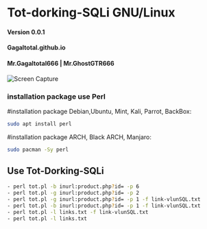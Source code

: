 # Tot-dorking-SQLi GNU/Linux
#### Version 0.0.1 ####
#### Gagaltotal.github.io ####
#### Mr.Gagaltotal666 | Mr.GhostGTR666 ####

![Screen Capture](https://raw.githubusercontent.com/gagaltotal/Tot-dorking-sqli/master/tot-dorking-sql.png)

### installation package use Perl ####

#installation package Debian,Ubuntu, Mint, Kali, Parrot, BackBox:

```sh
sudo apt install perl
```

#installation package ARCH, Black ARCH, Manjaro:

```sh
sudo pacman -Sy perl
```

## Use Tot-Dorking-SQLi

```sh
- perl tot.pl -b inurl:product.php?id= -p 6
- perl tot.pl -g inurl:product.php?id= -p 2
- perl tot.pl -g inurl:product.php?id= -p 1 -f link-vlunSQL.txt
- perl tot.pl -b inurl:product.php?id= -p 1 -f link-vlunSQL.txt
- perl tot.pl -l links.txt -f link-vlunSQL.txt
- perl tot.pl -l links.txt
```
